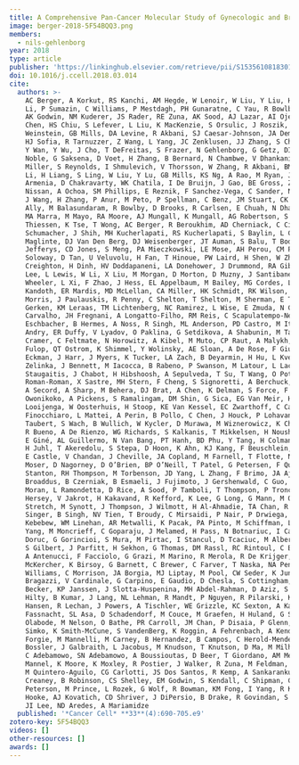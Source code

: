 ```yaml
---
title: A Comprehensive Pan-Cancer Molecular Study of Gynecologic and Breast Cancers
image: berger-2018-5F54BQQ3.png
members:
  - nils-gehlenborg
year: 2018
type: article
publisher: 'https://linkinghub.elsevier.com/retrieve/pii/S1535610818301193'
doi: 10.1016/j.ccell.2018.03.014
cite:
  authors: >-
    AC Berger, A Korkut, RS Kanchi, AM Hegde, W Lenoir, W Liu, Y Liu, H Fan, H Shen, V Ravikumar, A Rao, A Schultz, X
    Li, P Sumazin, C Williams, P Mestdagh, PH Gunaratne, C Yau, R Bowlby, AG Robertson, DG Tiezzi, C Wang, AD Cherniack,
    AK Godwin, NM Kuderer, JS Rader, RE Zuna, AK Sood, AJ Lazar, AI Ojesina, C Adebamowo, SN Adebamowo, KA Baggerly, TW
    Chen, HS Chiu, S Lefever, L Liu, K MacKenzie, S Orsulic, J Roszik, CS Shelley, Q Song, CP Vellano, N Wentzensen, JN
    Weinstein, GB Mills, DA Levine, R Akbani, SJ Caesar-Johnson, JA Demchok, I Felau, M Kasapi, ML Ferguson, CM Hutter,
    HJ Sofia, R Tarnuzzer, Z Wang, L Yang, JC Zenklusen, JJ Zhang, S Chudamani, J Liu, L Lolla, R Naresh, T Pihl, Q Sun,
    Y Wan, Y Wu, J Cho, T DeFreitas, S Frazer, N Gehlenborg, G Getz, DI Heiman, J Kim, MS Lawrence, P Lin, S Meier, MS
    Noble, G Saksena, D Voet, H Zhang, B Bernard, N Chambwe, V Dhankani, T Knijnenburg, R Kramer, K Leinonen, Y Liu, M
    Miller, S Reynolds, I Shmulevich, V Thorsson, W Zhang, R Akbani, BM Broom, AM Hegde, Z Ju, RS Kanchi, A Korkut, J
    Li, H Liang, S Ling, W Liu, Y Lu, GB Mills, KS Ng, A Rao, M Ryan, J Wang, JN Weinstein, J Zhang, A Abeshouse, J
    Armenia, D Chakravarty, WK Chatila, I De Bruijn, J Gao, BE Gross, ZJ Heins, R Kundra, K La, M Ladanyi, A Luna, MG
    Nissan, A Ochoa, SM Phillips, E Reznik, F Sanchez-Vega, C Sander, N Schultz, R Sheridan, SO Sumer, Y Sun, BS Taylor,
    J Wang, H Zhang, P Anur, M Peto, P Spellman, C Benz, JM Stuart, CK Wong, C Yau, DN Hayes, JS Parker, MD Wilkerson, A
    Ally, M Balasundaram, R Bowlby, D Brooks, R Carlsen, E Chuah, N Dhalla, R Holt, SJM Jones, K Kasaian, D Lee, Y Ma,
    MA Marra, M Mayo, RA Moore, AJ Mungall, K Mungall, AG Robertson, S Sadeghi, JE Schein, P Sipahimalani, A Tam, N
    Thiessen, K Tse, T Wong, AC Berger, R Beroukhim, AD Cherniack, C Cibulskis, SB Gabriel, GF Gao, G Ha, M Meyerson, SE
    Schumacher, J Shih, MH Kucherlapati, RS Kucherlapati, S Baylin, L Cope, L Danilova, MS Bootwalla, PH Lai, DT
    Maglinte, DJ Van Den Berg, DJ Weisenberger, JT Auman, S Balu, T Bodenheimer, C Fan, KA Hoadley, AP Hoyle, SR
    Jefferys, CD Jones, S Meng, PA Mieczkowski, LE Mose, AH Perou, CM Perou, J Roach, Y Shi, JV Simons, T Skelly, MG
    Soloway, D Tan, U Veluvolu, H Fan, T Hinoue, PW Laird, H Shen, W Zhou, M Bellair, K Chang, K Covington, CJ
    Creighton, H Dinh, HV Doddapaneni, LA Donehower, J Drummond, RA Gibbs, R Glenn, W Hale, Y Han, J Hu, V Korchina, S
    Lee, L Lewis, W Li, X Liu, M Morgan, D Morton, D Muzny, J Santibanez, M Sheth, E Shinbrot, L Wang, M Wang, DA
    Wheeler, L Xi, F Zhao, J Hess, EL Appelbaum, M Bailey, MG Cordes, L Ding, CC Fronick, LA Fulton, RS Fulton, C
    Kandoth, ER Mardis, MD McLellan, CA Miller, HK Schmidt, RK Wilson, D Crain, E Curley, J Gardner, K Lau, D Mallery, S
    Morris, J Paulauskis, R Penny, C Shelton, T Shelton, M Sherman, E Thompson, P Yena, J Bowen, JM Gastier-Foster, M
    Gerken, KM Leraas, TM Lichtenberg, NC Ramirez, L Wise, E Zmuda, N Corcoran, T Costello, C Hovens, AL Carvalho, AC De
    Carvalho, JH Fregnani, A Longatto-Filho, RM Reis, C Scapulatempo-Neto, HCS Silveira, DO Vidal, A Burnette, J
    Eschbacher, B Hermes, A Noss, R Singh, ML Anderson, PD Castro, M Ittmann, D Huntsman, B Kohl, X Le, R Thorp, C
    Andry, ER Duffy, V Lyadov, O Paklina, G Setdikova, A Shabunin, M Tavobilov, C McPherson, R Warnick, R Berkowitz, D
    Cramer, C Feltmate, N Horowitz, A Kibel, M Muto, CP Raut, A Malykh, JS Barnholtz-Sloan, W Barrett, K Devine, J
    Fulop, QT Ostrom, K Shimmel, Y Wolinsky, AE Sloan, A De Rose, F Giuliante, M Goodman, BY Karlan, CH Hagedorn, J
    Eckman, J Harr, J Myers, K Tucker, LA Zach, B Deyarmin, H Hu, L Kvecher, C Larson, RJ Mural, S Somiari, A Vicha, T
    Zelinka, J Bennett, M Iacocca, B Rabeno, P Swanson, M Latour, L Lacombe, B Têtu, A Bergeron, M McGraw, SM
    Staugaitis, J Chabot, H Hibshoosh, A Sepulveda, T Su, T Wang, O Potapova, O Voronina, L Desjardins, O Mariani, S
    Roman-Roman, X Sastre, MH Stern, F Cheng, S Signoretti, A Berchuck, D Bigner, E Lipp, J Marks, S McCall, R McLendon,
    A Secord, A Sharp, M Behera, DJ Brat, A Chen, K Delman, S Force, F Khuri, K Magliocca, S Maithel, JJ Olson, T
    Owonikoko, A Pickens, S Ramalingam, DM Shin, G Sica, EG Van Meir, H Zhang, W Eijckenboom, A Gillis, E Korpershoek, L
    Looijenga, W Oosterhuis, H Stoop, KE Van Kessel, EC Zwarthoff, C Calatozzolo, L Cuppini, S Cuzzubbo, F DiMeco, G
    Finocchiaro, L Mattei, A Perin, B Pollo, C Chen, J Houck, P Lohavanichbutr, A Hartmann, C Stoehr, R Stoehr, H
    Taubert, S Wach, B Wullich, W Kycler, D Murawa, M Wiznerowicz, K Chung, WJ Edenfield, J Martin, E Baudin, G Bubley,
    R Bueno, A De Rienzo, WG Richards, S Kalkanis, T Mikkelsen, H Noushmehr, L Scarpace, N Girard, M Aymerich, E Campo,
    E Giné, AL Guillermo, N Van Bang, PT Hanh, BD Phu, Y Tang, H Colman, K Evason, PR Dottino, JA Martignetti, H Gabra,
    H Juhl, T Akeredolu, S Stepa, D Hoon, K Ahn, KJ Kang, F Beuschlein, A Breggia, M Birrer, D Bell, M Borad, AH Bryce,
    E Castle, V Chandan, J Cheville, JA Copland, M Farnell, T Flotte, N Giama, T Ho, M Kendrick, JP Kocher, K Kopp, C
    Moser, D Nagorney, D O’Brien, BP O’Neill, T Patel, G Petersen, F Que, M Rivera, L Roberts, R Smallridge, T Smyrk, M
    Stanton, RH Thompson, M Torbenson, JD Yang, L Zhang, F Brimo, JA Ajani, AM Angulo Gonzalez, C Behrens, J Bondaruk, R
    Broaddus, B Czerniak, B Esmaeli, J Fujimoto, J Gershenwald, C Guo, AJ Lazar, C Logothetis, F Meric-Bernstam, C
    Moran, L Ramondetta, D Rice, A Sood, P Tamboli, T Thompson, P Troncoso, A Tsao, I Wistuba, C Carter, L Haydu, P
    Hersey, V Jakrot, H Kakavand, R Kefford, K Lee, G Long, G Mann, M Quinn, R Saw, R Scolyer, K Shannon, A Spillane, J
    Stretch, M Synott, J Thompson, J Wilmott, H Al-Ahmadie, TA Chan, R Ghossein, A Gopalan, DA Levine, V Reuter, S
    Singer, B Singh, NV Tien, T Broudy, C Mirsaidi, P Nair, P Drwiega, J Miller, J Smith, H Zaren, JW Park, NP Hung, E
    Kebebew, WM Linehan, AR Metwalli, K Pacak, PA Pinto, M Schiffman, LS Schmidt, CD Vocke, N Wentzensen, R Worrell, H
    Yang, M Moncrieff, C Goparaju, J Melamed, H Pass, N Botnariuc, I Caraman, M Cernat, I Chemencedji, A Clipca, S
    Doruc, G Gorincioi, S Mura, M Pirtac, I Stancul, D Tcaciuc, M Albert, I Alexopoulou, A Arnaout, J Bartlett, J Engel,
    S Gilbert, J Parfitt, H Sekhon, G Thomas, DM Rassl, RC Rintoul, C Bifulco, R Tamakawa, W Urba, N Hayward, H Timmers,
    A Antenucci, F Facciolo, G Grazi, M Marino, R Merola, R De Krijger, AP Gimenez-Roqueplo, A Piché, S Chevalier, G
    McKercher, K Birsoy, G Barnett, C Brewer, C Farver, T Naska, NA Pennell, D Raymond, C Schilero, K Smolenski, F
    Williams, C Morrison, JA Borgia, MJ Liptay, M Pool, CW Seder, K Junker, L Omberg, M Dinkin, G Manikhas, D Alvaro, MC
    Bragazzi, V Cardinale, G Carpino, E Gaudio, D Chesla, S Cottingham, M Dubina, F Moiseenko, R Dhanasekaran, KF
    Becker, KP Janssen, J Slotta-Huspenina, MH Abdel-Rahman, D Aziz, S Bell, CM Cebulla, A Davis, R Duell, JB Elder, J
    Hilty, B Kumar, J Lang, NL Lehman, R Mandt, P Nguyen, R Pilarski, K Rai, L Schoenfield, K Senecal, P Wakely, P
    Hansen, R Lechan, J Powers, A Tischler, WE Grizzle, KC Sexton, A Kastl, J Henderson, S Porten, J Waldmann, M
    Fassnacht, SL Asa, D Schadendorf, M Couce, M Graefen, H Huland, G Sauter, T Schlomm, R Simon, P Tennstedt, O
    Olabode, M Nelson, O Bathe, PR Carroll, JM Chan, P Disaia, P Glenn, RK Kelley, CN Landen, J Phillips, M Prados, J
    Simko, K Smith-McCune, S VandenBerg, K Roggin, A Fehrenbach, A Kendler, S Sifri, R Steele, A Jimeno, F Carey, I
    Forgie, M Mannelli, M Carney, B Hernandez, B Campos, C Herold-Mende, C Jungk, A Unterberg, A Von Deimling, A
    Bossler, J Galbraith, L Jacobus, M Knudson, T Knutson, D Ma, M Milhem, R Sigmund, AK Godwin, R Madan, HG Rosenthal,
    C Adebamowo, SN Adebamowo, A Boussioutas, D Beer, T Giordano, AM Mes-Masson, F Saad, T Bocklage, L Landrum, R
    Mannel, K Moore, K Moxley, R Postier, J Walker, R Zuna, M Feldman, F Valdivieso, R Dhir, J Luketich, EM Mora Pinero,
    M Quintero-Aguilo, CG Carlotti, JS Dos Santos, R Kemp, A Sankarankuty, D Tirapelli, J Catto, K Agnew, E Swisher, J
    Creaney, B Robinson, CS Shelley, EM Godwin, S Kendall, C Shipman, C Bradford, T Carey, A Haddad, J Moyer, L
    Peterson, M Prince, L Rozek, G Wolf, R Bowman, KM Fong, I Yang, R Korst, WK Rathmell, JL Fantacone-Campbell, JA
    Hooke, AJ Kovatich, CD Shriver, J DiPersio, B Drake, R Govindan, S Heath, T Ley, B Van Tine, P Westervelt, MA Rubin,
    JI Lee, ND Aredes, A Mariamidze
  published: '*Cancer Cell* **33**(4):690-705.e9'
zotero-key: 5F54BQQ3
videos: []
other-resources: []
awards: []
---
```


